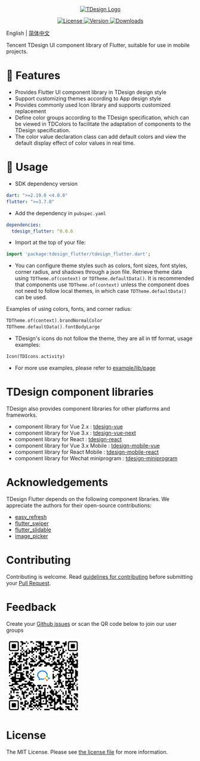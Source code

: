 <p align="center">
  <a href="https://tdesign.tencent.com/" target="_blank">
    <img alt="TDesign Logo" width="200" src="https://tdesign.gtimg.com/site/TDesign.png" />
  </a>
</p>

<p align="center">
  <a href="https://github.com/Tencent/tdesign-flutter/blob/main/LICENSE">
    <img src="https://img.shields.io/github/license/tencent/tdesign-flutter" alt="License">
  </a>
  <a href="https://pub.dev/packages/tdesign_flutter">
    <img src="https://img.shields.io/pub/v/tdesign_flutter" alt="Version">
  </a>
  <a href="https://pub.dev/packages/tdesign_flutter/score">
    <img src="https://img.shields.io/pub/dm/tdesign_flutter" alt="Downloads">
  </a>
</p>

English | [简体中文](README_zh_CN.md)

Tencent TDesign UI component library of Flutter, suitable for use in mobile projects.


# 🎉 Features

- Provides Flutter UI component library in TDesign design style
- Support customizing themes according to App design style
- Provides commonly used Icon library and supports customized replacement
- Define color groups according to the TDesign specification, which can be viewed in TDColors to facilitate the adaptation of components to the TDesign specification.
- The color value declaration class can add default colors and view the default display effect of color values in real time.


# 🔨 Usage
- SDK dependency version
```yaml
dart: ">=2.19.0 <4.0.0"
flutter: ">=3.7.0"
```

- Add the dependency in `pubspec.yaml`

```yaml
dependencies:
  tdesign_flutter: ^0.0.6
```

- Import at the top of your file:

```dart
import 'package:tdesign_flutter/tdesign_flutter.dart';
```

- You can configure theme styles such as colors, font sizes, font styles, corner radius, and shadows through a json file. 
Retrieve theme data using `TDTheme.of(context)` or `TDTheme.defaultData()`. It is recommended 
that components use `TDTheme.of(context)` unless the component does not need to follow local themes, 
in which case `TDTheme.defaultData()` can be used.

Examples of using colors, fonts, and corner radius:

```dart
TDTheme.of(context).brandNormalColor
TDTheme.defaultData().fontBodyLarge
```

- TDesign's icons do not follow the theme, they are all in ttf format, usage examples:

```dart
Icon(TDIcons.activity)
```

- For more use examples, please refer to [example/lib/page](tdesign-component/example/lib/page)


# TDesign component libraries

TDesign also provides component libraries for other platforms and frameworks.

- component library for Vue 2.x : [tdesign-vue](https://github.com/Tencent/tdesign-vue)
- component library for Vue 3.x : [tdesign-vue-next](https://github.com/Tencent/tdesign-vue-next)
- component library for React : [tdesign-react](https://github.com/Tencent/tdesign-react)
- component library for Vue 3.x Mobile : [tdesign-mobile-vue](https://github.com/Tencent/tdesign-mobile-vue)
- component library for React Mobile : [tdesign-mobile-react](https://github.com/Tencent/tdesign-mobile-react)
- component library for Wechat miniprogram : [tdesign-miniprogram](https://github.com/Tencent/tdesign-miniprogram)

# Acknowledgements

TDesign Flutter depends on the following component libraries. We appreciate the authors for their open-source contributions:

- [easy_refresh](https://pub-web.flutter-io.cn/packages/easy_refresh)
- [flutter_swiper](https://pub-web.flutter-io.cn/packages/flutter_swiper)
- [flutter_slidable](https://pub-web.flutter-io.cn/packages/flutter_slidable)
- [image_picker](https://pub-web.flutter-io.cn/packages/image_picker)

# Contributing

Contributing is welcome. Read [guidelines for contributing](CONTRIBUTING.md) before submitting your [Pull Request](https://github.com/Tencent/tdesign-flutter/pulls).

# Feedback

Create your [Github issues](https://github.com/Tencent/tdesign-flutter/issues) or scan the QR code below to join our user groups

<img src="https://raw.githubusercontent.com/Tencent/tdesign/main/packages/components/src/images/groups/vue3-group.png" width="200" />

# License

The MIT License. Please see [the license file](LICENSE) for more information.